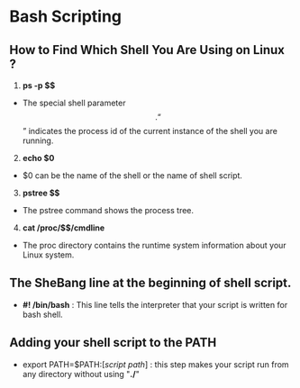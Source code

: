 # Bash Scripting
## How to Find Which Shell You Are Using on Linux ?
1. **ps -p $$**
  * The special shell parameter $$. “$$” indicates the process id of the current instance of the shell you are running.
2. **echo $0**
  * $0 can be the name of the shell or the name of shell script.
3. **pstree $$**
  * The pstree command shows the process tree.
4. **cat /proc/$$/cmdline**
  * The proc directory contains the runtime system information about your Linux system.

## The SheBang line at the beginning of shell script.
* **#! /bin/bash** : This line tells the interpreter that your script is written for bash shell.

## Adding your shell script to the PATH
* export PATH=$PATH:[_script path_] : this step makes your script run from any directory without using "**./**"

